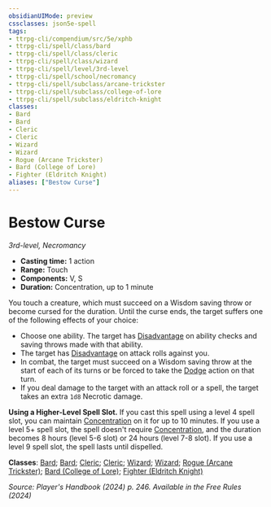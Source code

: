 ```yaml
---
obsidianUIMode: preview
cssclasses: json5e-spell
tags:
- ttrpg-cli/compendium/src/5e/xphb
- ttrpg-cli/spell/class/bard
- ttrpg-cli/spell/class/cleric
- ttrpg-cli/spell/class/wizard
- ttrpg-cli/spell/level/3rd-level
- ttrpg-cli/spell/school/necromancy
- ttrpg-cli/spell/subclass/arcane-trickster
- ttrpg-cli/spell/subclass/college-of-lore
- ttrpg-cli/spell/subclass/eldritch-knight
classes:
- Bard
- Bard
- Cleric
- Cleric
- Wizard
- Wizard
- Rogue (Arcane Trickster)
- Bard (College of Lore)
- Fighter (Eldritch Knight)
aliases: ["Bestow Curse"]
---
```

# Bestow Curse
*3rd-level, Necromancy*  


- **Casting time:** 1 action
- **Range:** Touch
- **Components:** V, S
- **Duration:** Concentration, up to 1 minute

You touch a creature, which must succeed on a Wisdom saving throw or become cursed for the duration. Until the curse ends, the target suffers one of the following effects of your choice:

- Choose one ability. The target has [Disadvantage](Mechanics/rules/variant-rules/disadvantage-xphb.md) on ability checks and saving throws made with that ability.  
- The target has [Disadvantage](Mechanics/rules/variant-rules/disadvantage-xphb.md) on attack rolls against you.  
- In combat, the target must succeed on a Wisdom saving throw at the start of each of its turns or be forced to take the [Dodge](Mechanics/rules/actions.md#Dodge) action on that turn.  
- If you deal damage to the target with an attack roll or a spell, the target takes an extra `1d8` Necrotic damage.  

**Using a Higher-Level Spell Slot.** If you cast this spell using a level 4 spell slot, you can maintain [Concentration](Mechanics/rules/conditions.md#Concentration) on it for up to 10 minutes. If you use a level 5+ spell slot, the spell doesn't require [Concentration](Mechanics/rules/conditions.md#Concentration), and the duration becomes 8 hours (level 5-6 slot) or 24 hours (level 7-8 slot). If you use a level 9 spell slot, the spell lasts until dispelled.

**Classes**: [Bard](list-spells-classes-bard); [Bard](list-spells-classes-bard); [Cleric](list-spells-classes-cleric); [Cleric](list-spells-classes-cleric); [Wizard](list-spells-classes-wizard); [Wizard](list-spells-classes-wizard); [Rogue (Arcane Trickster)](list-spells-classes-rogue-xphb-arcane-trickster-xphb); [Bard (College of Lore)](list-spells-classes-bard-xphb-college-of-lore-xphb); [Fighter (Eldritch Knight)](list-spells-classes-fighter-xphb-eldritch-knight-xphb)

*Source: Player's Handbook (2024) p. 246. Available in the Free Rules (2024)*